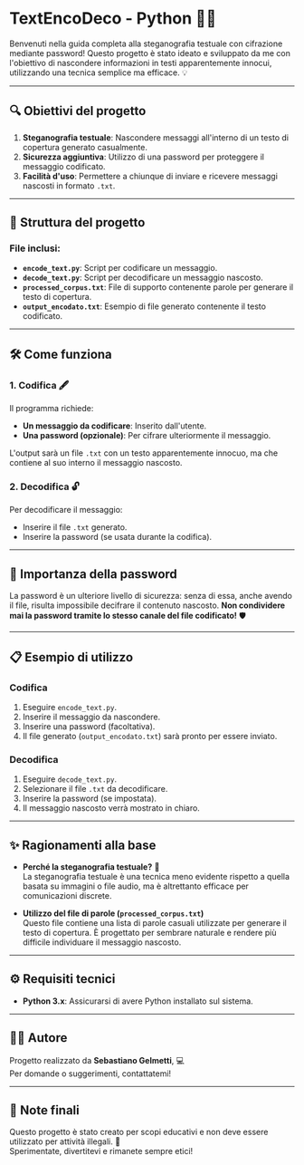 # TextEncoDeco - Python 🕵️‍♂️

Benvenuti nella guida completa alla steganografia testuale con cifrazione mediante password! Questo progetto è stato ideato e sviluppato da me con l'obiettivo di nascondere informazioni in testi apparentemente innocui, utilizzando una tecnica semplice ma efficace. 💡

---

## 🔍 Obiettivi del progetto
1. **Steganografia testuale**: Nascondere messaggi all'interno di un testo di copertura generato casualmente.
2. **Sicurezza aggiuntiva**: Utilizzo di una password per proteggere il messaggio codificato.
3. **Facilità d'uso**: Permettere a chiunque di inviare e ricevere messaggi nascosti in formato `.txt`.

---

## 📂 Struttura del progetto

### File inclusi:
- **`encode_text.py`**: Script per codificare un messaggio.
- **`decode_text.py`**: Script per decodificare un messaggio nascosto.
- **`processed_corpus.txt`**: File di supporto contenente parole per generare il testo di copertura.
- **`output_encodato.txt`**: Esempio di file generato contenente il testo codificato.

---

## 🛠️ Come funziona

### 1. Codifica 🖋️
Il programma richiede:
- **Un messaggio da codificare**: Inserito dall'utente.
- **Una password (opzionale)**: Per cifrare ulteriormente il messaggio.

L'output sarà un file `.txt` con un testo apparentemente innocuo, ma che contiene al suo interno il messaggio nascosto.

### 2. Decodifica 🔓
Per decodificare il messaggio:
- Inserire il file `.txt` generato.
- Inserire la password (se usata durante la codifica).

---

## 🔑 Importanza della password
La password è un ulteriore livello di sicurezza: senza di essa, anche avendo il file, risulta impossibile decifrare il contenuto nascosto. **Non condividere mai la password tramite lo stesso canale del file codificato!** 🛡️

---

## 📋 Esempio di utilizzo

### Codifica
1. Eseguire `encode_text.py`.
2. Inserire il messaggio da nascondere.
3. Inserire una password (facoltativa).
4. Il file generato (`output_encodato.txt`) sarà pronto per essere inviato.

### Decodifica
1. Eseguire `decode_text.py`.
2. Selezionare il file `.txt` da decodificare.
3. Inserire la password (se impostata).
4. Il messaggio nascosto verrà mostrato in chiaro.

---

## ✨ Ragionamenti alla base
- **Perché la steganografia testuale?** 🧐  
  La steganografia testuale è una tecnica meno evidente rispetto a quella basata su immagini o file audio, ma è altrettanto efficace per comunicazioni discrete.
  
- **Utilizzo del file di parole (`processed_corpus.txt`)**  
  Questo file contiene una lista di parole casuali utilizzate per generare il testo di copertura. È progettato per sembrare naturale e rendere più difficile individuare il messaggio nascosto.

---

## ⚙️ Requisiti tecnici
- **Python 3.x**: Assicurarsi di avere Python installato sul sistema.

---

## 👨‍💻 Autore
Progetto realizzato da **Sebastiano Gelmetti**, 💻  
Per domande o suggerimenti, contattatemi!

---

## 🚀 Note finali
Questo progetto è stato creato per scopi educativi e non deve essere utilizzato per attività illegali. 🛑  
Sperimentate, divertitevi e rimanete sempre etici!

